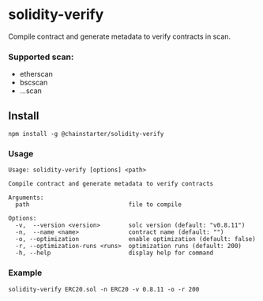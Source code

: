 # solidity-verify
Compile contract and generate metadata to verify contracts in scan.
### Supported scan:
* etherscan
* bscscan
* ...scan
## Install
```
npm install -g @chainstarter/solidity-verify
```

### Usage
```
Usage: solidity-verify [options] <path>

Compile contract and generate metadata to verify contracts

Arguments:
  path                            file to compile

Options:
  -v,  --version <version>        solc version (default: "v0.8.11")
  -n,  --name <name>              contract name (default: "")
  -o, --optimization              enable optimization (default: false)
  -r, --optimization-runs <runs>  optimization runs (default: 200)
  -h, --help                      display help for command
```
### Example
```
solidity-verify ERC20.sol -n ERC20 -v 0.8.11 -o -r 200
```
